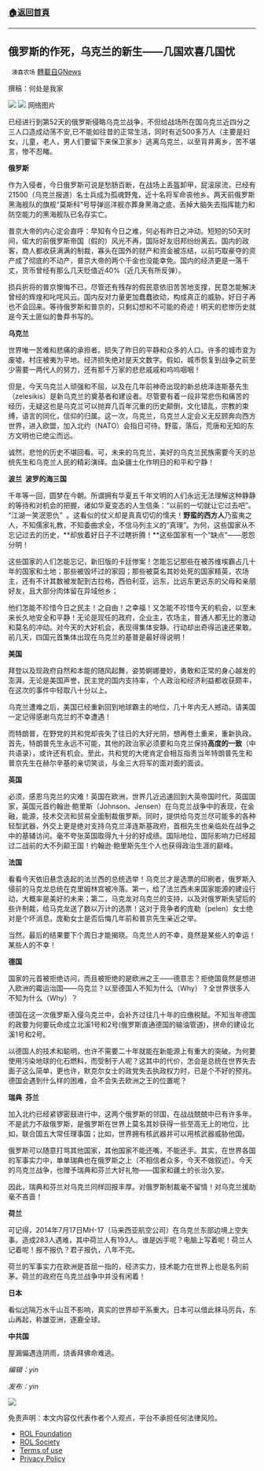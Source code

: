 ###  [:house:返回首頁](https://github.com/ourhimalayas/txt)
---


## 俄罗斯的作死，乌克兰的新生——几国欢喜几国忧
` 澳喜农场` [轉載自GNews](https://gnews.org/zh-hans/2364027/)

撰稿：何处是我家



![](https://lh5.googleusercontent.com/-SbmRZpzbcGgDiulqSE7P2UKcFVkeWTw3QKCP7pkVB0hWXYchef1fsMhy2SnOD3o1XRcIXY93G0u1-waBD1NXbWGbX9mDJs8whU9FYNAbrpx4s4y9KZIahlTGTx4hsc5SmUbWiX6)
![](https://lh4.googleusercontent.com/iDmxp_tOebvPJ3J68Tn1yTzgzLky4IrsfMKzRVfj3t96nelSJJLNLjbIRAO_Vp_yEvqQ3zO6fmWQ1MixBPRwb_KzRqUixW7_2HgY4F6i4jYNVXxiSRs6jD_SZnxt5Q)
网络图片

已经进行到第52天的俄罗斯侵略乌克兰战争，不但给战场所在国乌克兰近四分之三人口造成动荡不安,已不能如往昔的正常生活，同时有近500多万人（主要是妇女，儿童，老人，男人们要留下来保卫家乡）逃离乌克兰，以至背井离乡，苦不堪言，惨不忍睹。

**俄罗斯**

作为入侵者，今日俄罗斯可说是愁肠百断，在战场上丢盔卸甲，屁滚尿流，已经有21500（乌克兰报道）名士兵成为孤魂野鬼，近十名将军命丧他乡。两天前俄罗斯黑海舰队的旗舰“莫斯科”号导弹巡洋舰亦葬身黑海之底，丢掉大脑失去指挥能力和防空能力的黑海舰队已名存实亡。

普京大帝的内心定会直呼：早知有今日之难，何必有昨日之冲动。短短的50天时间，偌大的前俄罗斯帝国（假的）风光不再，国际好友旧邦纷纷离去。国内的政客，商人都收获满满的制裁，寡头在国外的财产和资金被冻结，以前巧取豪夺的资产成了彻底的不动产，普京大帝的两个千金也没能幸免。国内的经济更是一落千丈，货币曾经有那么几天贬值近40%（近几天有所反弹）。

损兵折将的普京懊悔不已，尽管还有残存的假民意依旧苦苦地支撑，民意怎能解决曾经的辉煌和叱咤风云。国内反对力量更加蠢蠢欲动，构成真正的威胁。好日子再也不会回来。等待俄罗斯和普京的，只剩幻想和不可能的奇迹！明天的悲惨历史就是今天土匪似的鲁莽书写的。

**乌克兰**

世界唯一苦难和悲痛的承担者。损失了昨日的平静和众多的人口。许多的城市变为废墟，村庄被夷为平地。经济损失绝对是天文数字。假如，城市恢复到战争之前至少需要一两代人的努力，还有那千万家的悲悲戚戚和呜呜咽咽！

但是，今天乌克兰人顽强和不屈，以及在几年前神奇出现的新总统泽连斯基先生（zelesikis）是新乌克兰的奠基者和建设者。尽管要有着一段非常悲伤和痛苦的经历，无疑这也是乌克兰可以抛弃几百年沉重的历史颠倒，文化错乱，宗教的束缚，语言的同化，信仰的归属。这一次，乌克兰，乌克兰人定会义无反顾奔向西方世界，进入欧盟，加入北约（NATO）会指日可待。野蛮，落后，荒唐和无知的东方文明也已绝尘而远。

诚然，悲怆的历史不堪回看。可，未来的乌克兰，美好的乌克兰民族需要今天的总统先生和乌克兰人民的精彩演绎。血染疆土化作明日的和平和宁静！

**波兰  波罗的海三国**

千年等一回，圆梦在今朝。所谓拥有华夏五千年文明的人们永远无法理解这种静静的等待和对机会的把握，诸如华夏变态的人生信条：“以前的一切就让它过去吧”。 “江湖一笑泯恩仇”  。这看似的仗义却是真真切切的懦夫！**野蛮的西方人**乃蛮夷之人，不知儒家礼教，不知委曲求全，不信马列主义的“真理”。为何，这些国家从不忘记过去的历史，**却放着好日子不过瞎折腾！**这些国家有一个“缺点”——恩怨分明！

这些国家的人们怎能忘记，新旧版的卡廷惨案！怎能忘记那些在被苏维埃霸占几十年的国家和土地；那些被毁坏过的家园；那些被莫名其妙处死的国家精英，农场主，还有不计其数被发配到古拉格，西伯利亚，远东，比远东更远东的父母和亲朋好友，且大部分肉体留在异域他乡；

他们怎能不珍惜今日之民主！之自由！之幸福！又怎能不珍惜今天的机会，以至未来长久地安全和平静！无论是现任的政府，企业主，农场主，普通人都无比的激动和莫名的冲动。对今天的大好机会，表现得集体安静。行动却出奇得迅速还果敢。前几天，四国元首集体出现在乌克兰的基普是最好得说明！

**美国**

拜登以及现政府自然和本能的随风起舞，姿势婀娜曼妙，勇敢和正常的身心越发的澎湃。无论是美国声誉，民主党的国内支持率，个人政治和经济利益都收获颇丰，在这次的事件中轻取八十分以上。

乌克兰遭难之后，美国已经重新回到地球霸主的地位，几十年内无人撼动。请美国一定记得感谢乌克兰的不幸遭遇！

而特朗普，在野党的共和党却丧失了往日的大好光阴，想再卷土重来，重新执政。首先，特朗普先生永远不可能，其他的政治家必须要和乌克兰保持**高度的一致**（中共语录），或许还有机会。至此，共和党的大佬肯定会相互指责当年特朗普先生和普京先生在赫尔辛基的亲切笑谈，与金三大将军的面对面的面谈。

**英国**

必须，感恩乌克兰的灾难！英国在欧洲，世界几近迅速回到大英帝国时代，英国国家，英国元首约翰逊·鲍里斯（Johnson、Jensen）在乌克兰战争中的表现，在金融，能源，技术交流和贸易全面制裁俄罗斯。同时，提供给乌克兰尽可能多的各种轻型武器，外交上更是绝对支持乌克兰泽连斯基政府，首相先生也亲临处在战争之中的基辅访问。毫不夸张英国取得九十分的好成绩。国际地位，国际影响力已经超过二战前的大不列颠王国！约翰逊·鲍里斯先生个人也获得政治生涯的巅峰。

**法国**

看看今天依旧悬念迭起的法兰西的总统选举！乌克兰才是选票的印刷者，俄罗斯入侵前的马克龙总统在克里姆林宫被冷落。第一，给了法兰西未来国家能源的建设行动，大概率是美好的未来；第二，马克龙对乌克兰的支持，以及对俄罗斯失望后的些许制裁，给马克龙送了数以万计的选票！这对于竞争者的庞勒（pelen）女士绝对是个坏消息，庞勒女士是否后悔几年前和普京先生亲近之举。

当然，最后的结果要下个周日才能揭晓。乌克兰人的不幸，竟然是某些人的幸运！某些人的不幸！

**德国**

国家的元首被拒绝访问，而且被拒绝的是欧洲之王——德意志？拒绝国竟然是想进入欧洲的霉运治国——乌克兰？以至德国人不知为什么（Why）？全世界很多人不知为什么（Why）？

德国在这一次俄罗斯入侵乌克兰中，会补齐过往几十年的应缴税赋。不知当年德国的政要为何要玩命成立北溪1号和2号(俄罗斯直通德国的输油管道)，拼命的建设北溪1号和2号。

以德国人的技术和聪明，也许不需要二十年就能在新能源上有重大的突破。为何要使用污染地球的化石燃料，而受制于人呢？这其中的代价，怎会是总统在世界失去面子这么简单，更也许，默克尔女士的政党失去执政权力时，已是个不好的预兆。德国会遇到什么样的困难，会不会失去欧洲之王的位置呢？

**瑞典  芬兰**

加入北约已经紧锣密鼓进行中，这两个俄罗斯的邻国，在战战兢兢中已有许多年。不是武力不敌俄罗斯，是俄罗斯在世界上莫名其妙获得一些至高无上的地位，比如，联合国五大常任理事国；比如，世界拥有核武器并可以用核武器威胁他国。

俄罗斯可以随意打骂其他国家，其他国家不能还嘴，不能还手。其实，在世界各国的军事实力中，单单瑞典也在俄罗斯之上（不相信者众多，今天不做叙述）。今天的乌克兰战争，也赠予瑞典和芬兰大好礼物——国家和疆土的长治久安。

因此，瑞典和芬兰对乌克兰同样回报丰厚。对俄罗斯制裁毫不留情！对乌克兰援助毫不吝啬！

**荷兰**

可记得，2014年7月17日MH-17（马来西亚航空公司）在乌克兰东部边境上空失事。造成283人遇难，其中荷兰人有193人。谁是凶手呢？电脑上写着呢！荷兰人记着呢！报不报仇？君子报仇，八年不完。

荷兰的军事实力在欧洲是首屈一指的，经济实力，技术能力在世界上也是名列前茅。荷兰的政府在乌克兰战争中并没有闲着！

**日本**

看似远隔万水千山互不影响，真实的世界却干系重大。日本可以借此秣马厉兵，东山再起，称雄亚洲，逐鹿全球。

**中共国**

屋漏偏遇连阴雨，烧香拜佛命难逃。

*编辑：yin*

*发布：yin*

![](https://lh6.googleusercontent.com/w8LMlCAeYCCPuKxveGdvcyeqg1Dd6HHwfVuUxJ34hpaMbTL0LD8zVPo5ACa3FuktSvFOIcmRQ-dNekv9ZFiBBUkbYOsSDApxh1ol6EeU7ac8c05cmsznH-u-3PJcLeMP0sErzQ3W)

 

免责声明：本文内容仅代表作者个人观点，平台不承担任何法律风险。

- [ROL Foundation](https://rolfoundation.org/)
- [ROL Society](https://rolsociety.org/)
- [Terms of use](https://gnews.org/terms-of-use-3/)
- [Privacy Policy](https://gnews.org/privacy-policy/)
